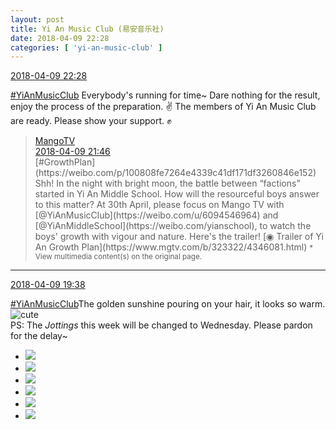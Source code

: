 ```yaml
---
layout: post
title: Yi An Music Club (易安音乐社)
date: 2018-04-09 22:28
categories: [ 'yi-an-music-club' ]
---
```


<div class="weibo-info">
  <a href="https://weibo.com/6094546964/GbkYl4omK">2018-04-09 22:28</a>
</div>

[#YiAnMusicClub](https://weibo.com/p/100808beae2e3e05b17b64f63ebedca39f19b2/super_index) Everybody's running for time~ Dare nothing for the result, enjoy the process of the preparation. :v: The members of Yi An Music Club are ready. Please show your support. :fist:

<!-- more -->

> <div class="weibo-post-name">
>   <a href="https://weibo.com/hunantv">MangoTV</a>
> </div>
> <div class="weibo-info">
>   <a href="https://weibo.com/1663088660/GbkHbAVOT">2018-04-09 21:46</a>
> </div>
> [#GrowthPlan](https://weibo.com/p/100808fe7264e4339c41df171df3260846e152) Shh! In the night with bright moon, the battle between “factions” started in Yi An Middle School. How will the resourceful boys answer to this matter? At 30th April, please focus on Mango TV with [@YiAnMusicClub](https://weibo.com/u/6094546964) and [@YiAnMiddleSchool](https://weibo.com/yianschool), to watch the boys' growth with vigour and nature. Here's the trailer! [◉ Trailer of Yi An Growth Plan](https://www.mgtv.com/b/323322/4346081.html)  
> <small>* View multimedia content(s) on the original page.</small>

---

<div class="weibo-info">
  <a href="https://weibo.com/6094546964/GbjRqe36v">2018-04-09 19:38</a>
</div>

[#YiAnMusicClub](https://weibo.com/p/100808beae2e3e05b17b64f63ebedca39f19b2/super_index)The golden sunshine pouring on your hair, it looks so warm. ![cute](https://img.t.sinajs.cn/t4/appstyle/expression/ext/normal/14/tza_org.gif)  
PS: The *Jottings* this week will be changed to Wednesday. Please pardon for the delay~

<ul class="weibo-pic-list-2">
  <li class="weibo-pic">
    <a href="http://wx2.sinaimg.cn/mw690/006Es64Aly1fq6n01o9r8j32bc1jknpe.jpg"><img src="http://wx2.sinaimg.cn/thumb150/006Es64Aly1fq6n01o9r8j32bc1jknpe.jpg"/></a>
  </li>
  <li class="weibo-pic">
    <a href="http://wx3.sinaimg.cn/mw690/006Es64Aly1fq6n03ql3nj32bc1jkkjn.jpg"><img src="http://wx3.sinaimg.cn/thumb150/006Es64Aly1fq6n03ql3nj32bc1jkkjn.jpg"/></a>
  </li>
  <li class="weibo-pic">
    <a href="http://wx4.sinaimg.cn/mw690/006Es64Aly1fq6n065d0vj31jk2bcb2b.jpg"><img src="http://wx4.sinaimg.cn/thumb150/006Es64Aly1fq6n065d0vj31jk2bcb2b.jpg"/></a>
  </li>
  <li class="weibo-pic">
    <a href="http://wx1.sinaimg.cn/mw690/006Es64Aly1fq6n075eldj32bc1jkb2a.jpg"><img src="http://wx1.sinaimg.cn/thumb150/006Es64Aly1fq6n075eldj32bc1jkb2a.jpg"/></a>
  </li>
  <li class="weibo-pic">
    <a href="http://wx3.sinaimg.cn/mw690/006Es64Aly1fq6n08w4s5j32bc1jk7wj.jpg"><img src="http://wx3.sinaimg.cn/thumb150/006Es64Aly1fq6n08w4s5j32bc1jk7wj.jpg"/></a>
  </li>
  <li class="weibo-pic">
    <a href="http://wx1.sinaimg.cn/mw690/006Es64Aly1fq6n0afumej31jk2bc4qr.jpg"><img src="http://wx1.sinaimg.cn/thumb150/006Es64Aly1fq6n0afumej31jk2bc4qr.jpg"/></a>
  </li>
</ul>
